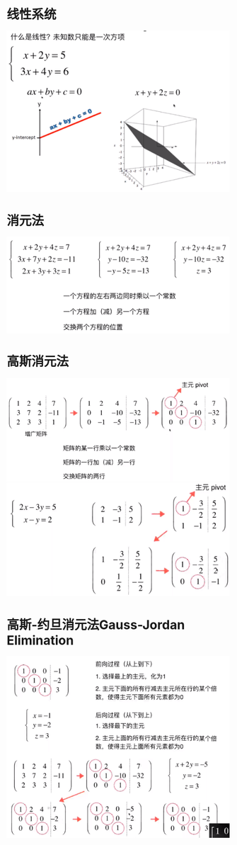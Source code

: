 # 线性系统
![](../photo/Pasted%20image%2020240209095536.png)
# 消元法
![](../photo/Pasted%20image%2020240209095944.png)
# 高斯消元法
![](../photo/Pasted%20image%2020240209100301.png)
![](../photo/Pasted%20image%2020240209100459.png)
# 高斯-约旦消元法Gauss-Jordan Elimination
![](../photo/Pasted%20image%2020240209100919.png)

